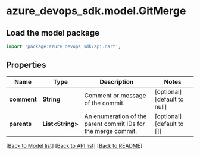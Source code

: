 # azure_devops_sdk.model.GitMerge

## Load the model package
```dart
import 'package:azure_devops_sdk/api.dart';
```

## Properties
Name | Type | Description | Notes
------------ | ------------- | ------------- | -------------
**comment** | **String** | Comment or message of the commit. | [optional] [default to null]
**parents** | **List&lt;String&gt;** | An enumeration of the parent commit IDs for the merge  commit. | [optional] [default to []]

[[Back to Model list]](../README.md#documentation-for-models) [[Back to API list]](../README.md#documentation-for-api-endpoints) [[Back to README]](../README.md)


